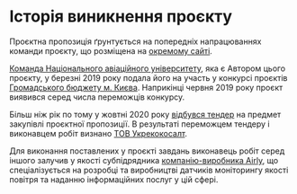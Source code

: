 # Історія виникнення проєкту

Проєктна пропозиція ґрунтується на попередніх напрацюваннях команди проєкту, що розміщена на [окремому сайті](https://protw.github.io/airzoom).

[Команда Національного авіаційного університету](team.md), яка є Автором цього проєкту, у березні 2019 року подала його на участь у конкурсі проєктів [Громадського бюджету м. Києва](https://gb.kyivcity.gov.ua/projects/11/1300). Наприкінці червня 2019 року проєкт виявився серед числа переможців конкурсу.

Більш ніж рік по тому у жовтні 2020 року [відбувся тендер](https://prozorro.gov.ua/tender/UA-2020-09-25-012663-a) на предмет закупівлі проєктної пропозиції. В результаті переможцем тендеру і виконавцем робіт визнано [ТОВ Укрекокосалт](http://ukreco.com.ua/). 

Для виконання поставлених у проєкті завдань виконавець робіт серед іншого залучив у якості субпідрядника [компанію-виробника Airly](https://airly.org/en/), що спеціалізується на розробці та виробництві датчиків моніторингу якості повітря та наданню інформаційних послуг у цій сфері.

